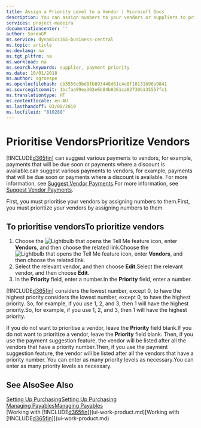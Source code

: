 ```yaml
---
title: Assign a Priority Level to a Vendor | Microsoft Docs
description: You can assign numbers to your vendors or suppliers to prioritise them and facilitate payment suggestions in Business Central.
services: project-madeira
documentationcenter: ''
author: SorenGP
ms.service: dynamics365-business-central
ms.topic: article
ms.devlang: na
ms.tgt_pltfrm: na
ms.workload: na
ms.search.keywords: supplier, payment priority
ms.date: 10/01/2018
ms.author: sgroespe
ms.openlocfilehash: cb3556c9bd8fb893448d61c4e8f18131b96a9841
ms.sourcegitcommit: 1bcfaa99ea302e6b84b8361ca02730b135557fc1
ms.translationtype: HT
ms.contentlocale: en-AU
ms.lasthandoff: 03/08/2019
ms.locfileid: "810288"
---
```

# <a name="prioritize-vendors"></a><span data-ttu-id="799ca-103">Prioritise Vendors</span><span class="sxs-lookup"><span data-stu-id="799ca-103">Prioritize Vendors</span></span>
[!INCLUDE[d365fin](includes/d365fin_md.md)] <span data-ttu-id="799ca-104">can suggest various payments to vendors, for example, payments that will be due soon or payments where a discount is available.</span><span class="sxs-lookup"><span data-stu-id="799ca-104">can suggest various payments to vendors, for example, payments that will be due soon or payments where a discount is available.</span></span> <span data-ttu-id="799ca-105">For more information, see [Suggest Vendor Payments](payables-how-suggest-vendor-payments.md).</span><span class="sxs-lookup"><span data-stu-id="799ca-105">For more information, see [Suggest Vendor Payments](payables-how-suggest-vendor-payments.md).</span></span>

<span data-ttu-id="799ca-106">First, you must prioritise your vendors by assigning numbers to them.</span><span class="sxs-lookup"><span data-stu-id="799ca-106">First, you must prioritize your vendors by assigning numbers to them.</span></span>

## <a name="to-prioritize-vendors"></a><span data-ttu-id="799ca-107">To prioritise vendors</span><span class="sxs-lookup"><span data-stu-id="799ca-107">To prioritize vendors</span></span>
1. <span data-ttu-id="799ca-108">Choose the ![Lightbulb that opens the Tell Me feature](media/ui-search/search_small.png "Tell me what you want to do") icon, enter **Vendors**, and then choose the related link.</span><span class="sxs-lookup"><span data-stu-id="799ca-108">Choose the ![Lightbulb that opens the Tell Me feature](media/ui-search/search_small.png "Tell me what you want to do") icon, enter **Vendors**, and then choose the related link.</span></span>
2. <span data-ttu-id="799ca-109">Select the relevant vendor, and then choose **Edit**.</span><span class="sxs-lookup"><span data-stu-id="799ca-109">Select the relevant vendor, and then choose **Edit**.</span></span>
3. <span data-ttu-id="799ca-110">In the **Priority** field, enter a number.</span><span class="sxs-lookup"><span data-stu-id="799ca-110">In the **Priority** field, enter a number.</span></span>

[!INCLUDE[d365fin](includes/d365fin_md.md)] <span data-ttu-id="799ca-111">considers the lowest number, except 0, to have the highest priority.</span><span class="sxs-lookup"><span data-stu-id="799ca-111">considers the lowest number, except 0, to have the highest priority.</span></span> <span data-ttu-id="799ca-112">So, for example, if you use 1, 2, and 3, then 1 will have the highest priority.</span><span class="sxs-lookup"><span data-stu-id="799ca-112">So, for example, if you use 1, 2, and 3, then 1 will have the highest priority.</span></span>

<span data-ttu-id="799ca-113">If you do not want to prioritise a vendor, leave the **Priority** field blank.</span><span class="sxs-lookup"><span data-stu-id="799ca-113">If you do not want to prioritize a vendor, leave the **Priority** field blank.</span></span> <span data-ttu-id="799ca-114">Then, if you use the payment suggestion feature, the vendor will be listed after all the vendors that have a priority number.</span><span class="sxs-lookup"><span data-stu-id="799ca-114">Then, if you use the payment suggestion feature, the vendor will be listed after all the vendors that have a priority number.</span></span> <span data-ttu-id="799ca-115">You can enter as many priority levels as necessary.</span><span class="sxs-lookup"><span data-stu-id="799ca-115">You can enter as many priority levels as necessary.</span></span>

## <a name="see-also"></a><span data-ttu-id="799ca-116">See Also</span><span class="sxs-lookup"><span data-stu-id="799ca-116">See Also</span></span>
[<span data-ttu-id="799ca-117">Setting Up Purchasing</span><span class="sxs-lookup"><span data-stu-id="799ca-117">Setting Up Purchasing</span></span>](purchasing-setup-purchasing.md)  
[<span data-ttu-id="799ca-118">Managing Payables</span><span class="sxs-lookup"><span data-stu-id="799ca-118">Managing Payables</span></span>](payables-manage-payables.md)  
<span data-ttu-id="799ca-119">[Working with [!INCLUDE[d365fin](includes/d365fin_md.md)]](ui-work-product.md)</span><span class="sxs-lookup"><span data-stu-id="799ca-119">[Working with [!INCLUDE[d365fin](includes/d365fin_md.md)]](ui-work-product.md)</span></span>
